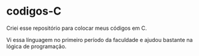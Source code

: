 # codigos-C

Criei esse repositório para colocar meus códigos em C. 

Vi essa línguagem no primeiro período da faculdade e ajudou bastante na lógica de programação.
